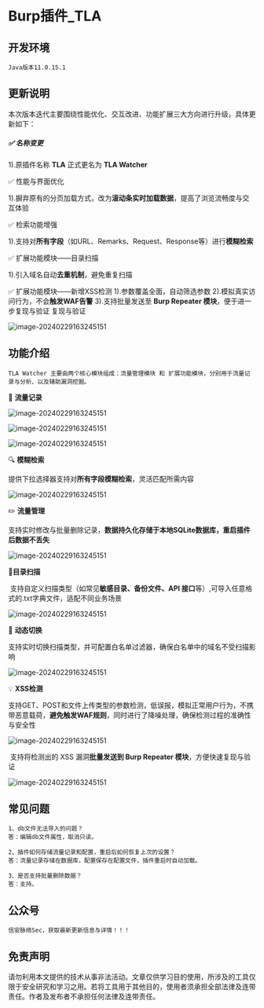 # Burp插件_TLA

## 开发环境

```
Java版本11.0.15.1
```

## 更新说明

本次版本迭代主要围绕性能优化、交互改进、功能扩展三大方向进行升级，具体更新如下：

##### ✅ 名称变更

1).原插件名称 **TLA** 正式更名为 **TLA Watcher**

✅ 性能与界面优化

1).摒弃原有的分页加载方式，改为**滚动条实时加载数据**，提高了浏览流畅度与交互体验

✅ 检索功能增强

1).支持对**所有字段**（如URL、Remarks、Request、Response等）进行**模糊检索**

✅ 扩展功能模块——目录扫描

1).引入域名自动**去重机制**，避免重复扫描

✅ 扩展功能模块——新增XSS检测
1).参数覆盖全面，自动筛选参数
2).模拟真实访问行为，不会**触发WAF告警**
3).支持批量发送至 **Burp Repeater 模块**，便于进一步复现与验证
复现与验证

![image-20240229163245151](https://mmbiz.qpic.cn/mmbiz_png/8h5fX1cyibE2ibkIFhiaptTLPMtsUXYBdvO0JQ96TibI5yKLNGjuiaM3ibcwvrDiapeZz2Q3K6Sd8EKRgyUW5GXhlgLeg/640)

## 功能介绍

```
TLA Watcher 主要由两个核心模块组成：流量管理模块 和 扩展功能模块，分别用于流量记录与分析、以及辅助漏洞挖掘。
```

📌 **流量记录**

![image-20240229163245151](https://mmbiz.qpic.cn/mmbiz_png/8h5fX1cyibE2ibkIFhiaptTLPMtsUXYBdvOOH6S6JQdjRSHrsK3xhXmXvfP4uFUHKrRuEuMro8XKqiarbLfWf4NUXQ/640)

![image-20240229163245151](https://mmbiz.qpic.cn/mmbiz_png/8h5fX1cyibE2ibkIFhiaptTLPMtsUXYBdvOqicoD8Voga2qKLkelibtfFxP6GdhUytYBiamutzAplAOGxf4ic5alzljSQ/640)

![image-20240229163245151](https://mmbiz.qpic.cn/mmbiz_png/8h5fX1cyibE2ibkIFhiaptTLPMtsUXYBdvOYbz5ia7hcjb82WTR4jDRlVlgpnvNK6Rd7FFyicua0PA5cO40SvebPRYQ/640)

🔍 **模糊检索**

​	提供下拉选择器支持对**所有字段模糊检索**，灵活匹配所需内容

![image-20240229163245151](https://mmbiz.qpic.cn/mmbiz_png/8h5fX1cyibE2ibkIFhiaptTLPMtsUXYBdvOAibbzcEpGicAeugZ4PjYTeiaQ2NQcd8AE31fLsBo9rkoncArpV6xtEibhQ/640)

✏️ **流量管理**

​	支持实时修改与批量删除记录，**数据持久化存储于本地SQLite数据库，重启插件后数据不丢失**

![image-20240229163245151](https://mmbiz.qpic.cn/mmbiz_png/8h5fX1cyibE2ibkIFhiaptTLPMtsUXYBdvOib2jRxgh10l78j1B6Wo2HrS4fVicDtc2sr65yaf4PO1aREvdl1Wofaicg/640)

🧵**目录扫描**

​	支持自定义扫描类型（如常见**敏感目录、备份文件、API 接口**等）,可导入任意格式的.txt字典文件，适配不同业务场景

![image-20240229163245151](https://mmbiz.qpic.cn/mmbiz_png/8h5fX1cyibE2ibkIFhiaptTLPMtsUXYBdvObSyexQnmxQvAAtWibC8oRyVD0nOFpvl6AeynIXvMOYDt7iaibuibUfySQg/640)

🔄 **动态切换**

​	支持实时切换扫描类型，并可配置白名单过滤器，确保白名单中的域名不受扫描影响

![image-20240229163245151](https://mmbiz.qpic.cn/mmbiz_png/8h5fX1cyibE2ibkIFhiaptTLPMtsUXYBdvOOnInCfAAzV9nyRLBvslFk95jgqrjt5ricbJcClu8HP2n6hZRa1zSE6Q/640)

💡 **XSS检测**

​	支持GET、POST和文件上传类型的参数检测，低误报，模拟正常用户行为，不携带恶意载荷，**避免触发WAF规则**，同时进行了降噪处理，确保检测过程的准确性与安全性

![image-20240229163245151](https://mmbiz.qpic.cn/mmbiz_png/8h5fX1cyibE2ibkIFhiaptTLPMtsUXYBdvO3F2d6B7WWZEwOB2ueBStGc3ky3LAogOFzq5uLHiadGdmC1GicNaWN2Sg/640)

​	支持将检测出的 XSS 漏洞**批量发送到 Burp Repeater 模块**，方便快速复现与验证

![image-20240229163245151](https://mmbiz.qpic.cn/mmbiz_png/8h5fX1cyibE2ibkIFhiaptTLPMtsUXYBdvOvRsmY82Bdzmv5jncIwvIrnoZjpAm7zzGtpgvA9XZUPcBHPomcYOeSA/640)

## 常见问题

```
1、db文件无法导入的问题？
答：编辑db文件属性，取消只读。
```

```
2、插件如何存储流量记录和配置，重启后如何恢复上次的设置？
答：流量记录存储在数据库，配置保存在配置文件，插件重启时自动加载。
```

```
3、是否支持批量删除数据？
答：支持。
```

## 公众号

```
信安脉络Sec，获取最新更新信息与详情！！！
```

## 免责声明 

请勿利用本文提供的技术从事非法活动。文章仅供学习目的使用，所涉及的工具仅限于安全研究和学习之用。若将工具用于其他目的，使用者须承担全部法律及连带责任。作者及发布者不承担任何法律及连带责任。